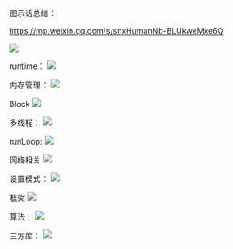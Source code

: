
图示话总结：

https://mp.weixin.qq.com/s/snxHumanNb-BLUkweMxe6Q

![](https://mmbiz.qpic.cn/mmbiz_png/foPACGrddJ2IMNAbgJ9cv70VpzqEy0tZGDKp3lPAEQxSez7S4nTJuTLAZFAlQz9rAjetvtiawgwfSBk798UCUtQ/640?wx_fmt=png&tp=webp&wxfrom=5&wx_lazy=1)

runtime：
![](https://mmbiz.qpic.cn/mmbiz_png/foPACGrddJ2IMNAbgJ9cv70VpzqEy0tZNbhP7NCGh0dVqLFNkloj7MdVSKmExjV0LV4FKZicO7MoaYcwcgUOjicQ/640?wx_fmt=png&tp=webp&wxfrom=5&wx_lazy=1)


内存管理：
![](https://mmbiz.qpic.cn/mmbiz_png/foPACGrddJ2IMNAbgJ9cv70VpzqEy0tZU6gm0pyTEvD0YvuEia0qIDz7pzPwZMEVgd6vwJTIEJzGq2Pz5Q5J32g/640?wx_fmt=png&tp=webp&wxfrom=5&wx_lazy=1)

Block
![](https://mmbiz.qpic.cn/mmbiz_png/foPACGrddJ2IMNAbgJ9cv70VpzqEy0tZmJmBoZ4B3tcH3XUxibVl9wGC60WvqyMxMniblq2bJKKroicjDRBt0QIFw/640?wx_fmt=png&tp=webp&wxfrom=5&wx_lazy=1)

多线程：
![](https://mmbiz.qpic.cn/mmbiz_png/foPACGrddJ2IMNAbgJ9cv70VpzqEy0tZQIy5xibk1eQf2qeuVQ5CrGh9qx4eaEgBJgjCpLwHYFv42rrG1zeeN7A/640?wx_fmt=png&tp=webp&wxfrom=5&wx_lazy=1)

runLoop:
![](https://mmbiz.qpic.cn/mmbiz_png/foPACGrddJ2IMNAbgJ9cv70VpzqEy0tZMKJLeHV0qVBzSEP7fzuJqfRI8zypEN47ueUSlMDMLVfJUiaBDxBPWxg/640?wx_fmt=png&tp=webp&wxfrom=5&wx_lazy=1)


网络相关
![](https://mmbiz.qpic.cn/mmbiz_png/foPACGrddJ2IMNAbgJ9cv70VpzqEy0tZFo5IB8Vib8ByhQYU2YmzTuCmQQqannO9EgohYbcNwsdxEg53OG8cZnA/640?wx_fmt=png&tp=webp&wxfrom=5&wx_lazy=1)

设置模式：
![](https://mmbiz.qpic.cn/mmbiz_png/foPACGrddJ2IMNAbgJ9cv70VpzqEy0tZVenGEQ2FYtRVmEFvLYS8ibOWIyX5rmz7ujicnTWzMTiabiaILoGcUiaZlNw/640?wx_fmt=png&tp=webp&wxfrom=5&wx_lazy=1)


框架
![](https://mmbiz.qpic.cn/mmbiz_png/foPACGrddJ2IMNAbgJ9cv70VpzqEy0tZ5XhqfMsNU2X4dPMAdtianm3jp4MTFOyzwjML6icv2ohhJb1u9Wm31GXg/640?wx_fmt=png&tp=webp&wxfrom=5&wx_lazy=1)

算法：
![](https://mmbiz.qpic.cn/mmbiz_png/foPACGrddJ2IMNAbgJ9cv70VpzqEy0tZkMfLIbxJsXkMfhLuWlJhQicfWlWWtDaerrQU8ucRzhpotPlrTwLgf0g/640?wx_fmt=png&tp=webp&wxfrom=5&wx_lazy=1)

三方库：
![](https://mmbiz.qpic.cn/mmbiz_png/foPACGrddJ2IMNAbgJ9cv70VpzqEy0tZ79gQx6HQx1SpX03Dicu9lHbgefKuloxoL41GoI9VZSPqqcibUlTuN3Dg/640?wx_fmt=png&tp=webp&wxfrom=5&wx_lazy=1)


